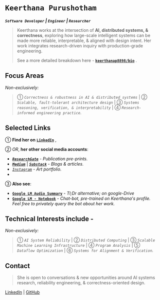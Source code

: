 # `Keerthana Purushotham`

***`Software Developer` | `Engineer` | `Researcher`***

> Keerthana works at the intersection of **AI, distributed systems, & correctness**, exploring how large-scale intelligent systems can be made more reliable, interpretable, & aligned with design intent. Her work integrates research-driven inquiry with production-grade engineering.
>
> See a more detailed breakdown here - [**`keerthanap8898/bio`**](https://github.com/keerthanap8898/bio)  .


## Focus Areas
*Non-exclusively:*
>  ① *`Correctness & robustness in AI & distributed systems`* |  ② *`Scalable, fault-tolerant architecture design`* |  ③ *`Systems reasoning, verification, & interpretability`* |  ④ *`Research-informed engineering practice`.*


## Selected Links

① **Find her on** [**`LinkedIn`**](https://linkedin.com/in/keerthanapurushotham) ,

② *OR*, **her other social media accounts**:
   - [***`ResearchGate`***](https://www.researchgate.net/profile/Keerthana-Purushotham) - *Publication pre-prints.*
   - [***`Medium`***](https://medium.com/@keerthanapurushotham) | [***`Substack`***](https://substack.com/@keerthanapurushotham) - *Blogs & articles.*
   - [*`Instagram`*](https://instagram.com/kp_artses) - *Art portfolio.*
   - 
③ **Also see**:
   - [**`Google LM Audio Summary`**](drive.google.com/file/d/1TIv9bmw2HRo9JkZyHOzG4XH6CTmgmjTd/view) - *Tl;Dr alternative; on google-Drive*
   - [**`Google LM - Notebook`**](notebooklm.google.com/notebook/fe2125af-e6e0-4815-8181-041b267e3b8b?artifactId=133e9897-8c8b-4dcf-89e3-a0a0da965655) - *Chat-bot, pre-trained on Keerthana's profile. Feel free to privately query the bot about her work.*


## Technical Interests include - 
*Non-exclusively:* 
>  ① *`AI System Reliability`* |  ② *`Distributed Computing`* |  ③ *`Scalable Machine Learning Infrastructure`* |  ④ *`Program Analysis`* |  ⑤ *`Dataflow Optimization`* |  ⑥ *`Systems for Alignment & Verification`.*


## Contact
> She is open to conversations & new opportunities around AI systems research, reliability engineering, & correctness-oriented design.

[LinkedIn](https://linkedin.com/in/keerthanapurushotham) | [GitHub](https://github.com/keerthanap8898)
